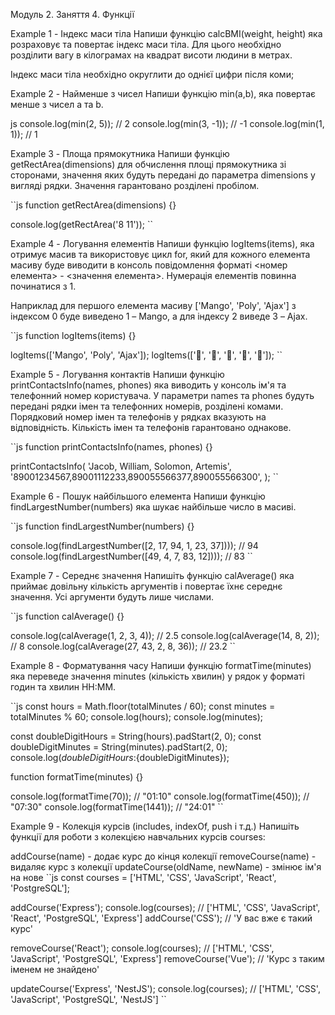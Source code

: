 Модуль 2. Заняття 4. Функції

Example 1 - Індекс маси тіла Напиши функцію calcBMI(weight, height) яка розраховує та повертає
індекс маси тіла. Для цього необхідно розділити вагу в кілограмах на квадрат висоти людини в метрах.

Індекс маси тіла необхідно округлити до однієї цифри після коми;

Example 2 - Найменше з чисел Напиши функцію min(a,b), яка повертає менше з чисел a та b.

js console.log(min(2, 5)); // 2 console.log(min(3, -1)); // -1 console.log(min(1, 1)); // 1

Example 3 - Площа прямокутника Напиши функцію getRectArea(dimensions) для обчислення площі
прямокутника зі сторонами, значення яких будуть передані до параметра dimensions у вигляді рядки.
Значення гарантовано розділені пробілом.

``js function getRectArea(dimensions) {}

console.log(getRectArea('8 11')); ``

Example 4 - Логування елементів Напиши функцію logItems(items), яка отримує масив та використовує
цикл for, який для кожного елемента масиву буде виводити в консоль повідомлення форматі <номер
елемента> - <значення елемента>. Нумерація елементів повинна починатися з 1.

Наприклад для першого елемента масиву ['Mango', 'Poly', 'Ajax'] з індексом 0 буде виведено 1 –
Mango, а для індексу 2 виведе 3 – Ajax.

``js function logItems(items) {}

logItems(['Mango', 'Poly', 'Ajax']); logItems(['🍎', '🍇', '🍑', '🍌', '🍋']); ``

Example 5 - Логування контактів Напиши функцію printContactsInfo(names, phones) яка виводить у
консоль ім'я та телефонний номер користувача. У параметри names та phones будуть передані рядки імен
та телефонних номерів, розділені комами. Порядковий номер імен та телефонів у рядках вказують на
відповідність. Кількість імен та телефонів гарантовано однакове.

``js function printContactsInfo(names, phones) {}

printContactsInfo( 'Jacob, William, Solomon, Artemis',
'89001234567,89001112233,890055566377,890055566300', ); ``

Example 6 - Пошук найбільшого елемента Напиши функцію findLargestNumber(numbers) яка шукає найбільше
число в масиві.

``js function findLargestNumber(numbers) {}

console.log(findLargestNumber([2, 17, 94, 1, 23, 37]))); // 94 console.log(findLargestNumber([49, 4,
7, 83, 12]))); // 83 ``

Example 7 - Середнє значення Напишіть функцію calAverage() яка приймає довільну кількість аргументів
і повертає їхнє середнє значення. Усі аргументи будуть лише числами.

``js function calAverage() {}

console.log(calAverage(1, 2, 3, 4)); // 2.5 console.log(calAverage(14, 8, 2)); // 8
console.log(calAverage(27, 43, 2, 8, 36)); // 23.2 ``

Example 8 - Форматування часу Напиши функцію formatTime(minutes) яка переведе значення minutes
(кількість хвилин) у рядок у форматі годин та хвилин HH:MM.

``js const hours = Math.floor(totalMinutes / 60); const minutes = totalMinutes % 60;
console.log(hours); console.log(minutes);

const doubleDigitHours = String(hours).padStart(2, 0); const doubleDigitMinutes =
String(minutes).padStart(2, 0); console.log(${doubleDigitHours}:${doubleDigitMinutes});

function formatTime(minutes) {}

console.log(formatTime(70)); // "01:10" console.log(formatTime(450)); // "07:30"
console.log(formatTime(1441)); // "24:01" ``

Example 9 - Колекція курсів (includes, indexOf, push і т.д.) Напишіть функції для роботи з колекцією
навчальних курсів courses:

addCourse(name) - додає курс до кінця колекції removeCourse(name) - видаляє курс з колекції
updateCourse(oldName, newName) - змінює ім'я на нове ``js const courses = ['HTML', 'CSS',
'JavaScript', 'React', 'PostgreSQL'];

addCourse('Express'); console.log(courses); // ['HTML', 'CSS', 'JavaScript', 'React', 'PostgreSQL',
'Express'] addCourse('CSS'); // 'У вас вже є такий курс'

removeCourse('React'); console.log(courses); // ['HTML', 'CSS', 'JavaScript', 'PostgreSQL',
'Express'] removeCourse('Vue'); // 'Курс з таким іменем не знайдено'

updateCourse('Express', 'NestJS'); console.log(courses); // ['HTML', 'CSS', 'JavaScript',
'PostgreSQL', 'NestJS'] ``

<!-- *

**
*
*
*
*///////////////////////////////////////////////////////////////////////////////////////////////////////////////////////////////////
*
*готові
*
*
*
*
* -->

<!-- /**
 * Task 1 - Індекс маси тіла.
 * Напиши функцію `calcBMI(weight, height)` яка розраховує та повертає
 * індекс маси тіла. Для цього необхідно розділити вагу в кілограмах на
 * квадрат висоти людини в метрах.
 *
 * Індекс маси тіла необхідно округлити до однієї цифри після коми
 */

// 1) Запитати ввести вагу і зріс - prompt
// 2) створити пусту функцію розрахунку індексу маси - function
// 3) задати функції параметри ваги і зросту - (weight, height)
// 4) розрахувати індекс маси. - Math.pow()
// 5) повернути результат - return
// 6) округлити результат до одніє цифри після коми toFixed(1)

const weight = prompt('Введіть вашу вагу в кг');
const height = prompt('Введіть ваш зріст в метрах');

const calcBMI = function(weightU, heightU) {
  const heightPow = Math.pow(heightU, 2);
  const result = weightU / heightPow;

  return result.toFixed(1)
}

/**
 * Створили окрему функцію яка на основі порахованого індекса маси тіла,
 * виводе в консоль, є надмірна вага чи нема
 * */
const validateBMI = function (bmi) {
  if (bmi <= 18.5) {
    console.log('недостатня маса')
  } else if (bmi <= 24.9) {
    console.log('норма')
  } else {
    console.log('надлишкова маса')
  }
}


const result = calcBMI(weight, height);
console.log(result);

validateBMI(result)


// console.log(calcBMI(80, 1.75))
// console.log(calcBMI(70, 1.85))
// console.log(calcBMI(100, 1.55))
// console.log(calcBMI(90, 1.8))


/**
 * Task 9 - Колекція курсів.
 * Напишіть функції для роботи з колекцією навчальних курсів `courses`:
 * ['HTML', 'CSS', 'JavaScript', 'React', 'PostgreSQL'];
 *
 * - `addCourse(name)` - додає курс до кінця колекції
 * - `removeCourse(name)` - видаляє курс з колекції
 * - `updateCourse(oldName, newName)` - змінює ім'я на нове
 */

// 1) Додаємо курс до колекції `addCourse`
//   1.1 створити функцію додавання курсу - function
//   1.2 оголосити параметр функції, який прийматиме значення аргумента для додавання
//   1.3 додамо курс до колекції - push
//   1.4 Повернемо оновлену колекцію - return

// 2) Видалити курс із колекції `removeCourse`
//   2.1 створити функцію видалення курсу
//   2.2 оголосити параметр функції, який прийматеме значення аргумента для видалення
//   2.3 Перевірити чи є курс у колекції - indexOf
//   2.4 Якщо є, видаляємо - splice
//   2.5 Повертаємо із функції елемент який був видалений

// 3) Оновлення курса `updateCourse`
//   1. Створюємо функцію оновлення курсу, старе імʼя замінюємо новим
//   2. Даємо два параметра: старе імя, нове імя(oldName, newName)
//   3. Перевірити чи є курс у колекції - indexOf
//   4. Якщо є, записуємо нове значення по індексу

const courses = ['HTML', 'CSS', 'JavaScript', 'React', 'PostgreSQL'];

/** Щоб додати інтерактивности, запитуємо користувача ввести дані - prompt */
const courseName = prompt('Введіть назву курсу');
const newName = prompt('Введіть нове імʼя');

const addCourse = function(newCourse) {

  if (courses.includes(newCourse)) {
    console.log('Такий курс вже є');
    return // ранній вихід із функції
  }

  courses.push(newCourse);
  return courses; // Памʼятайте, що змінна courses це посилання на масив!
}

const removeCourse = function (courseName) {

  const index = courses.indexOf(courseName);

  if (index === -1) {
    console.log('такого курсу нема')
    return
  }

  const deletedCourses = courses.splice(index, 1);
  return deletedCourses
}

const updateCourse = function (oldName, newName) {
  const index = courses.indexOf(oldName);

  if (index === -1) {
    console.log('такого курсу нема')
    return
  }

  courses[index] = newName
}


/** checkCourseName - функція в яку ми винесли перевірку елемнту в масиві. */
const checkCourseName = function (value) {
  const index = courses.indexOf(value);

  if (index === -1) {
    console.log('такого курсу нема')
    return false
  } else {
    console.log('Такий курс вже є');
    return true
  }
}


/** Дублюю ті самі функції, але тепер з викристанням винесеної перевірки в окрему функцію */
// const addCourse = function(newCourse) {

//   if (checkCourseName(newCourse)) return

//   courses.push(newCourse);
//   return courses;
// }

// const removeCourse = function (courseName) {

//   if (!checkCourseName(courseName)) return

//   const deletedCourses = courses.splice(index, 1);
//   return deletedCourses
// }

// const updateCourse = function (oldName, newName) {
//   if (!checkCourseName(oldName)) return
//   courses[index] = newName
// } -->
